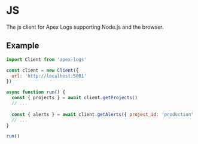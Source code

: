 
# JS

The js client for Apex Logs supporting Node.js and the browser.

## Example

```js
import Client from 'apex-logs'

const client = new Client({
  url: 'http://localhost:5001'
})

async function run() {
  const { projects } = await client.getProjects()
  // ...
  
  const { alerts } = await client.getAlerts({ project_id: 'production' })
  // ...
}

run()
```

